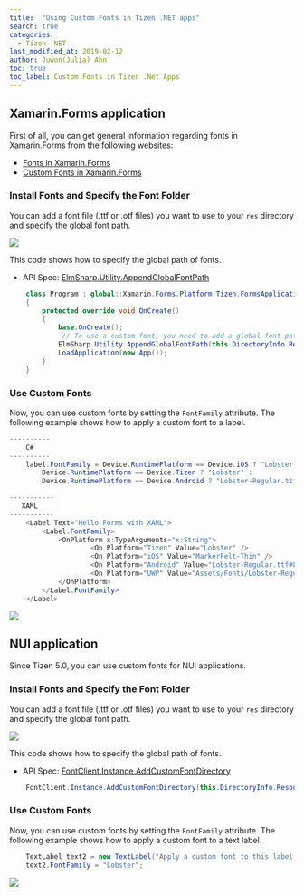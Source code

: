 ```yaml
---
title:  "Using Custom Fonts in Tizen .NET apps"
search: true
categories:
  - Tizen .NET
last_modified_at: 2019-02-12
author: Juwon(Julia) Ahn
toc: true
toc_label: Custom Fonts in Tizen .Net Apps
---
```


## Xamarin.Forms application
First of all, you can get general information regarding fonts in Xamarin.Forms from the following websites:
  - [Fonts in Xamarin.Forms][xamarin_fonts]
  - [Custom Fonts in Xamarin.Forms][custom_fonts]

### Install Fonts and Specify the Font Folder
You can add a font file (.ttf or .otf files) you want to use to your `res` directory and specify the global font path.

![][font_dir]

This code shows how to specify the global path of fonts.
   - API Spec: [ElmSharp.Utility.AppendGlobalFontPath][AppendGlobalFontPath]

```c#
    class Program : global::Xamarin.Forms.Platform.Tizen.FormsApplication
    {
        protected override void OnCreate()
        {
            base.OnCreate();
             // To use a custom font, you need to add a global font path.
            ElmSharp.Utility.AppendGlobalFontPath(this.DirectoryInfo.Resource);
            LoadApplication(new App());
        }
    }
```

### Use Custom Fonts
   Now, you can use custom fonts by setting the `FontFamily` attribute.
   The following example shows how to apply a custom font to a label.

```c#
----------
    C#
----------
    label.FontFamily = Device.RuntimePlatform == Device.iOS ? "Lobster-Regular" :
        Device.RuntimePlatform == Device.Tizen ? "Lobster" :
        Device.RuntimePlatform == Device.Android ? "Lobster-Regular.ttf#Lobster-Regular" : "Assets/Fonts/Lobster-Regular.ttf#Lobster",
```

```c#
-----------
   XAML
-----------
    <Label Text="Hello Forms with XAML">
        <Label.FontFamily>
            <OnPlatform x:TypeArguments="x:String">
                    <On Platform="Tizen" Value="Lobster" />
                    <On Platform="iOS" Value="MarkerFelt-Thin" />
                    <On Platform="Android" Value="Lobster-Regular.ttf#Lobster-Regular" />
                    <On Platform="UWP" Value="Assets/Fonts/Lobster-Regular.ttf#Lobster" />
            </OnPlatform>
        </Label.FontFamily>
    </Label>
```

![][xamarin_forms_screenshot]

## NUI application
Since Tizen 5.0, you can use custom fonts for NUI applications.

### Install Fonts and Specify the Font Folder
You can add a font file (.ttf or .otf files) you want to use to your `res` directory and specify the global font path.

![][nui_font_dir]

This code shows how to specify the global path of fonts.
   - API Spec: [FontClient.Instance.AddCustomFontDirectory][AddCustomFontDirectory]

```c#
    FontClient.Instance.AddCustomFontDirectory(this.DirectoryInfo.Resource);
```

### Use Custom Fonts
   Now, you can use custom fonts by setting the `FontFamily` attribute.
   The following example shows how to apply a custom font to a text label.

```c#
    TextLabel text2 = new TextLabel("Apply a custom font to this label!");
    text2.FontFamily = "Lobster";
```
![][nui_screenshot]

[font_dir]: {{site.url}}{{site.baseurl}}/assets/images/posts/custom-fonts/custom_font_directory.png
[nui_font_dir]: {{site.url}}{{site.baseurl}}/assets/images/posts/custom-fonts/custom_font_directory_in_nui_app.png
[xamarin_forms_screenshot]: {{site.url}}{{site.baseurl}}/assets/images/posts/custom-fonts/custom_font_in_xamarin_forms_app.png
[nui_screenshot]: {{site.url}}{{site.baseurl}}/assets/images/posts/custom-fonts/custom_font_in_nui_app.png
[xamarin_fonts]: https://docs.microsoft.com/en-us/xamarin/xamarin-forms/user-interface/text/fonts
[custom_fonts]: https://xamarinhelp.com/custom-fonts-xamarin-forms/
[AppendGlobalFontPath]: https://developer.tizen.org/dev-guide/csapi/api/ElmSharp.Utility.html#ElmSharp_Utility_AppendGlobalFontPath_System_String_
[AddCustomFontDirectory]: https://developer.tizen.org/dev-guide/csapi/api/Tizen.NUI.FontClient.html#Tizen_NUI_FontClient_AddCustomFontDirectory_System_String_
